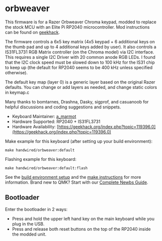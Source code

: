 # orbweaver

This firmware is for a Razer Orbweaver Chroma keypad, modded to replace the stock MCU
with an Elite Pi RP2040 microcontroller. Mod instructions can be found on [geekhack](https://geekhack.org/index.php?topic=119396.0).

The firmware controls a 6x5 key matrix (4x5 keypad + 6 additional keys
on the thumb pad and up to 4 additional keys added by user). It also controls a
IS31FL3731 RGB Matrix controller (on the Chroma model) via I2C interface. This requires
a single I2C Driver with 20 common anode RGB LEDs. I found that the I2C clock speed must
be slowed down to 100 kHz for the IS31 chip to keep up (the default for RP2040 seems to
be 400 kHz unless specified otherwise).  

The default key map (layer 0) is a generic layer based on the original Razer defaults. 
You can change or add layers as needed, and change static colors in keymap.c

Many thanks to bomtarnes, Drashna, Dasky, sigprof, and casuanoob for helpful discussions
and coding suggestions and snippets.

* Keyboard Maintainer: [a_marmot](https://github.com/a-marmot)
* Hardware Supported: RP2040 + IS31FL3731
* Hardware Availability: [https://geekhack.org/index.php?topic=119396.0](https://geekhack.org/index.php?topic=119396.0)

Make example for this keyboard (after setting up your build environment):

    make handwired/orbweaver:default

Flashing example for this keyboard:

    make handwired/orbweaver:default:flash
    

See the [build environment setup](https://docs.qmk.fm/#/getting_started_build_tools) and the [make instructions](https://docs.qmk.fm/#/getting_started_make_guide) for more information. Brand new to QMK? Start with our [Complete Newbs Guide](https://docs.qmk.fm/#/newbs).

## Bootloader

Enter the bootloader in 2 ways:

* Press and hold the upper left hand key on the main keyboard while you plug in the USB.
* Press and release both reset buttons on the top of the RP2040 inside the modded unit. 
